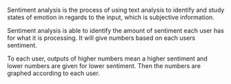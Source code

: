 Sentiment analysis is the process of using text analysis to
identify and study states of emotion in regards to the input, which is subjective information.

Sentiment analysis is able to identify the amount of sentiment each user has
for what it is processing. It will give numbers based on each users sentiment.

To each user, outputs of higher numbers mean a higher sentiment and lower numbers are given
for lower sentiment. Then the numbers are graphed according to each user.
